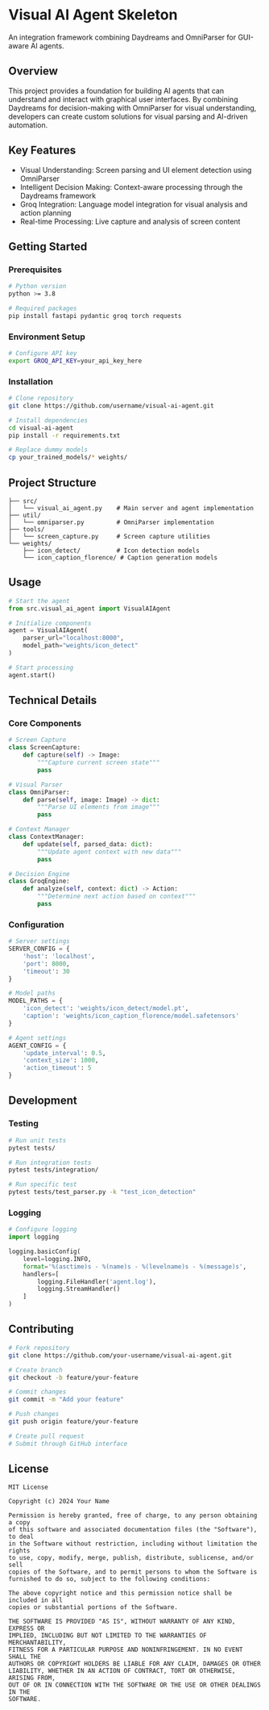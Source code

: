 # Visual AI Agent Skeleton

An integration framework combining Daydreams and OmniParser for GUI-aware AI agents.

## Overview

This project provides a foundation for building AI agents that can understand and interact with graphical user interfaces. By combining Daydreams for decision-making with OmniParser for visual understanding, developers can create custom solutions for visual parsing and AI-driven automation.

## Key Features

- Visual Understanding: Screen parsing and UI element detection using OmniParser
- Intelligent Decision Making: Context-aware processing through the Daydreams framework 
- Groq Integration: Language model integration for visual analysis and action planning
- Real-time Processing: Live capture and analysis of screen content

## Getting Started

### Prerequisites

```bash
# Python version
python >= 3.8

# Required packages
pip install fastapi pydantic groq torch requests
```

### Environment Setup

```bash
# Configure API key
export GROQ_API_KEY=your_api_key_here
```

### Installation

```bash
# Clone repository
git clone https://github.com/username/visual-ai-agent.git

# Install dependencies
cd visual-ai-agent
pip install -r requirements.txt

# Replace dummy models
cp your_trained_models/* weights/
```

## Project Structure

```
├── src/
│   └── visual_ai_agent.py    # Main server and agent implementation
├── util/
│   └── omniparser.py         # OmniParser implementation
├── tools/
│   └── screen_capture.py     # Screen capture utilities
└── weights/
    ├── icon_detect/          # Icon detection models
    └── icon_caption_florence/ # Caption generation models
```

## Usage

```python
# Start the agent
from src.visual_ai_agent import VisualAIAgent

# Initialize components
agent = VisualAIAgent(
    parser_url="localhost:8000",
    model_path="weights/icon_detect"
)

# Start processing
agent.start()
```

## Technical Details

### Core Components

```python
# Screen Capture
class ScreenCapture:
    def capture(self) -> Image:
        """Capture current screen state"""
        pass

# Visual Parser
class OmniParser:
    def parse(self, image: Image) -> dict:
        """Parse UI elements from image"""
        pass

# Context Manager 
class ContextManager:
    def update(self, parsed_data: dict):
        """Update agent context with new data"""
        pass

# Decision Engine
class GroqEngine:
    def analyze(self, context: dict) -> Action:
        """Determine next action based on context"""
        pass
```

### Configuration

```python
# Server settings
SERVER_CONFIG = {
    'host': 'localhost',
    'port': 8000,
    'timeout': 30
}

# Model paths
MODEL_PATHS = {
    'icon_detect': 'weights/icon_detect/model.pt',
    'caption': 'weights/icon_caption_florence/model.safetensors'
}

# Agent settings
AGENT_CONFIG = {
    'update_interval': 0.5,
    'context_size': 1000,
    'action_timeout': 5
}
```

## Development

### Testing

```bash
# Run unit tests
pytest tests/

# Run integration tests
pytest tests/integration/

# Run specific test
pytest tests/test_parser.py -k "test_icon_detection"
```

### Logging

```python
# Configure logging
import logging

logging.basicConfig(
    level=logging.INFO,
    format='%(asctime)s - %(name)s - %(levelname)s - %(message)s',
    handlers=[
        logging.FileHandler('agent.log'),
        logging.StreamHandler()
    ]
)
```

## Contributing

```bash
# Fork repository
git clone https://github.com/your-username/visual-ai-agent.git

# Create branch
git checkout -b feature/your-feature

# Commit changes
git commit -m "Add your feature"

# Push changes
git push origin feature/your-feature

# Create pull request
# Submit through GitHub interface
```

## License

```
MIT License

Copyright (c) 2024 Your Name

Permission is hereby granted, free of charge, to any person obtaining a copy
of this software and associated documentation files (the "Software"), to deal
in the Software without restriction, including without limitation the rights
to use, copy, modify, merge, publish, distribute, sublicense, and/or sell
copies of the Software, and to permit persons to whom the Software is
furnished to do so, subject to the following conditions:

The above copyright notice and this permission notice shall be included in all
copies or substantial portions of the Software.

THE SOFTWARE IS PROVIDED "AS IS", WITHOUT WARRANTY OF ANY KIND, EXPRESS OR
IMPLIED, INCLUDING BUT NOT LIMITED TO THE WARRANTIES OF MERCHANTABILITY,
FITNESS FOR A PARTICULAR PURPOSE AND NONINFRINGEMENT. IN NO EVENT SHALL THE
AUTHORS OR COPYRIGHT HOLDERS BE LIABLE FOR ANY CLAIM, DAMAGES OR OTHER
LIABILITY, WHETHER IN AN ACTION OF CONTRACT, TORT OR OTHERWISE, ARISING FROM,
OUT OF OR IN CONNECTION WITH THE SOFTWARE OR THE USE OR OTHER DEALINGS IN THE
SOFTWARE.
```
